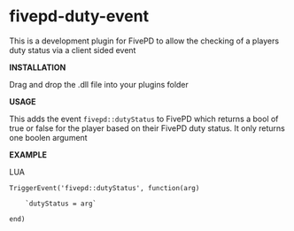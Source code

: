# fivepd-duty-event

This is a development plugin for FivePD to allow the checking of a players duty status via a client sided event

**INSTALLATION**

Drag and drop the .dll file into your plugins folder

**USAGE**

This adds the event  `fivepd::dutyStatus` to FivePD which returns a bool of true or false for the player based on their FivePD duty status.
It only returns one boolen argument


**EXAMPLE**

LUA

`TriggerEvent('fivepd::dutyStatus', function(arg)`

        `dutyStatus = arg`

 `end)`

